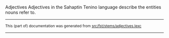 Adjectives
Adjectives in the Sahaptin Tenino language describe the entities nouns refer to.

* * *

<small>This (part of) documentation was generated from [src/fst/stems/adjectives.lexc](https://github.com/giellalt/lang-tqn/blob/main/src/fst/stems/adjectives.lexc)</small>

---

